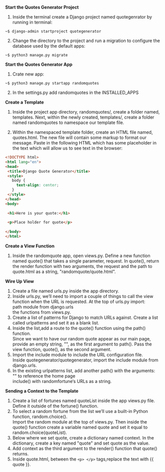 **Start the Quotes Generator Project**

1. Inside the terminal create a Django project named quotegenrator by running in terminal:
```console
~$ django-admin startproject quotegenerator
```
2. Change the directory to the project and  run a migration to configure the database used by the default apps:
```console
~$ python3 manage.py migrate
```
**Start the Quotes Generator App**

1. Crate new app:
```console
~$ python3 manage.py startapp randomquotes
```
2. In the settings.py add randomquotes in the INSTALLED_APPS

**Create a Template**

1. Inside the project app directory, randomquotes/, create a folder named, templates. Next, within the newly created, templates/, create a folder named randomquotes to namespace our template file.

2. Within the namespaced template folder, create an HTML file named, quotes.html. The new file will contain some markup to format our message. Paste in the following HTML which has some placeholder in the text which will allow us to see text in the browser:
```html
<!DOCTYPE html>
<html lang="en">
<head>
 <title>Django Quote Generator</title>
 <style>
   body {
     text-align: center;
   }
 </style>
</head>
<body>
 
 <h1>Here is your quote:</h1>
 
 <p>Place holder for quote</p>
 
</body>
</html>
```
**Create a View Function**

1. Inside the randomquote app, open views.py. Define a new function named quote() that takes a single parameter, request. In quote(), return the render function with two arguments, the request and the path to quote.html as a string, "randomquote/quote.html".

**Wire Up View**

1. Create a file named urls.py inside the app directory.
2. Inside urls.py, we’ll need to import a couple of things to call the view function when the URL is requested.
At the top of urls.py import:   
path module from django.urls      
the functions from views.py.
3. Create a list of patterns for Django to match URLs against. Create a list called urlpatterns and set it as a blank list.
4. Inside the list,add a route to the quote() function using the path() function.  
Since we want to have our random quote appear as our main page, provide an empty string, "", as the first argument to path(). Pass the view function, quote(), as the second argument.
5. Import the include module to include the URL configuration file.   
Inside quotegenerator/quotegenerator, import the include module from django.urls.
6. In the existing urlpatterns list, add another path() with the arguments:   
"" to reference the home page  
include() with randomfortune‘s URLs as a string.

**Sending a Context to the Template**
1. Create a list of fortunes named quoteList inside the app views.py file. Define it outside of the fortune() function.
2. To select a random fortune from the list we’ll use a built-in Python function, random.choice().  
Import the random module at the top of views.py. Then inside the quote() function create a variable named quote and set it equal to random.choice(quoteList).
3. Below where we set quote, create a dictionary named context. In the dictionary, create a key named "quote" and set quote as the value.
4. Add context as the third argument to the render() function that quote() returns.
5. Inside quote.html, between the ```<p> </p>``` tags,replace the text with {{ quote }}.